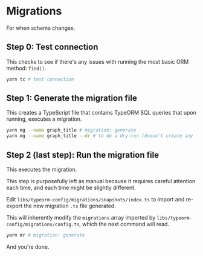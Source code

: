 # Migrations

For when schema changes.

## Step 0: Test connection

This checks to see if there's any issues with running the most basic
ORM method: `find()`.

```bash
yarn tc # test connection
```

## Step 1: Generate the migration file

This creates a TypeScript file that contains TypeORM SQL queries that
upon running, executes a migration.

```bash
yarn mg --name graph_title # migration: generate
yarn mg --name graph_title --dr # to do a dry-run (doesn't create any files)
```

## Step 2 (last step): Run the migration file

This executes the migration.

This step is purposefully left as manual because it requires careful
attention each time, and each time might be slightly different.

Edit `libs/typeorm-config/migrations/snapshots/index.ts` to import and
re-export the new migration `.ts` file generated.

This will inherently modify the `migrations` array imported by
`libs/typeorm-config/migrations/config.ts`, which the next command
will read.

```bash
yarn mr # migration: generate
```

And you're done.
